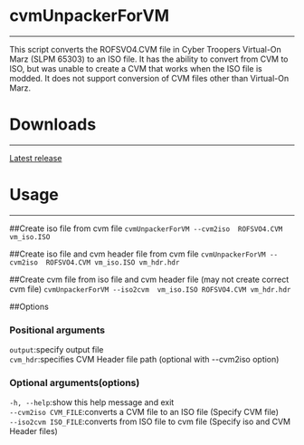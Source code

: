 # cvmUnpackerForVM
___
This script converts the ROFSVO4.CVM file in Cyber Troopers Virtual-On Marz (SLPM 65303) to an ISO file.
It has the ability to convert from CVM to ISO, but was unable to create a CVM that works when the ISO file is modded.
It does not support conversion of CVM files other than Virtual-On Marz.

# Downloads
___
[Latest release](https://github.com/BTEST4HE/cvmUnpackerForVM/releases/latest)

# Usage
___
##Create iso file from cvm file
`cvmUnpackerForVM --cvm2iso  ROFSVO4.CVM vm_iso.ISO`

##Create iso file and cvm header file from cvm file
`cvmUnpackerForVM --cvm2iso  ROFSVO4.CVM vm_iso.ISO vm_hdr.hdr`

##Create cvm file from iso file and cvm header file (may not create correct cvm file)
`cvmUnpackerForVM --iso2cvm  vm_iso.ISO ROFSVO4.CVM vm_hdr.hdr`

##Options
### Positional arguments
`output`:specify output file  
`cvm_hdr`:specifies CVM Header file path (optional with --cvm2iso option)  

### Optional arguments(options)
`-h, --help`:show this help message and exit  
`--cvm2iso CVM_FILE`:converts a CVM file to an ISO file (Specify CVM file)  
`--iso2cvm ISO_FILE`:converts from ISO file to cvm file (Specify iso and CVM Header files)  
